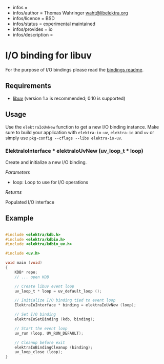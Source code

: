 - infos =
- infos/author = Thomas Wahringer <waht@libelektra.org>
- infos/licence = BSD
- infos/status = experimental maintained
- infos/provides = io
- infos/description =

# I/O binding for libuv

For the purpose of I/O bindings please read the
[bindings readme](https://www.libelektra.org/bindings/readme#i-o-bindings).

## Requirements

- [libuv](http://libuv.org/) (version 1.x is recommended; 0.10 is supported)

## Usage

Use the `elektraIoUvNew` function to get a new I/O binding instance.
Make sure to build your application with `elektra-io-uv`, `elektra-io` and `uv` or
simply use `pkg-config --cflags --libs elektra-io-uv`.

### ElektraIoInterface * elektraIoUvNew (uv_loop_t * loop)

Create and initialize a new I/O binding.

*Parameters*

- loop: Loop to use for I/O operations

*Returns*

Populated I/O interface

## Example

```C

#include <elektra/kdb.h>
#include <elektra/kdbio.h>
#include <elektra/kdbio_uv.h>

#include <uv.h>

void main (void)
{
	KDB* repo;
	// ... open KDB

	// Create libuv event loop
	uv_loop_t * loop = uv_default_loop ();

	// Initialize I/O binding tied to event loop
	ElektraIoInterface * binding = elektraIoUvNew (loop);

	// Set I/O binding
	elektraIoSetBinding (kdb, binding);

	// Start the event loop
	uv_run (loop, UV_RUN_DEFAULT);

	// Cleanup before exit
	elektraIoBindingCleanup (binding);
	uv_loop_close (loop);
}

```
